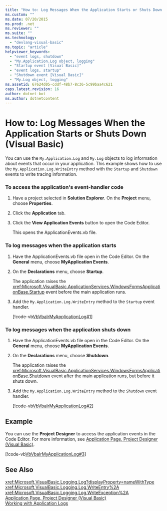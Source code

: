 ```yaml
---
title: "How to: Log Messages When the Application Starts or Shuts Down (Visual Basic)"
ms.custom: ""
ms.date: 07/20/2015
ms.prod: .net
ms.reviewer: ""
ms.suite: ""
ms.technology: 
  - "devlang-visual-basic"
ms.topic: "article"
helpviewer_keywords: 
  - "event logs, shutdown"
  - "My.Application.Log object, logging"
  - "Startup event [Visual Basic]"
  - "event logs, startup"
  - "Shutdown event [Visual Basic]"
  - "My.Log object, logging"
ms.assetid: 67624d05-cddf-48b7-8c36-5c99baa4c621
caps.latest.revision: 16
author: dotnet-bot
ms.author: dotnetcontent
---
```

# How to: Log Messages When the Application Starts or Shuts Down (Visual Basic)
You can use the `My.Application.Log` and `My.Log` objects to log information about events that occur in your application. This example shows how to use the `My.Application.Log.WriteEntry` method with the `Startup` and `Shutdown` events to write tracing information.  
  
### To access the application's event-handler code  
  
1.  Have a project selected in **Solution Explorer**. On the **Project** menu, choose **Properties**.  
  
2.  Click the **Application** tab.  
  
3.  Click the **View Application Events** button to open the Code Editor.  
  
     This opens the ApplicationEvents.vb file.  
  
### To log messages when the application starts  
  
1.  Have the ApplicationEvents.vb file open in the Code Editor. On the **General** menu, choose **MyApplication Events**.  
  
2.  On the **Declarations** menu, choose **Startup**.  
  
     The application raises the <xref:Microsoft.VisualBasic.ApplicationServices.WindowsFormsApplicationBase.Startup> event before the main application runs.  
  
3.  Add the `My.Application.Log.WriteEntry` method to the `Startup` event handler.  
  
     [!code-vb[VbVbalrMyApplicationLog#1](../../../../visual-basic/developing-apps/programming/log-info/codesnippet/VisualBasic/how-to-log-messages-when-the-application-starts-or-shuts-down_1.vb)]  
  
### To log messages when the application shuts down  
  
1.  Have the ApplicationEvents.vb file open in the Code Editor. On the **General** menu, choose **MyApplication Events**.  
  
2.  On the **Declarations** menu, choose **Shutdown**.  
  
     The application raises the <xref:Microsoft.VisualBasic.ApplicationServices.WindowsFormsApplicationBase.Shutdown> event after the main application runs, but before it shuts down.  
  
3.  Add the `My.Application.Log.WriteEntry` method to the `Shutdown` event handler.  
  
     [!code-vb[VbVbalrMyApplicationLog#2](../../../../visual-basic/developing-apps/programming/log-info/codesnippet/VisualBasic/how-to-log-messages-when-the-application-starts-or-shuts-down_2.vb)]  
  
## Example  
 You can use the **Project Designer** to access the application events in the Code Editor. For more information, see [Application Page, Project Designer (Visual Basic)](/visualstudio/ide/reference/application-page-project-designer-visual-basic).  
  
 [!code-vb[VbVbalrMyApplicationLog#3](../../../../visual-basic/developing-apps/programming/log-info/codesnippet/VisualBasic/how-to-log-messages-when-the-application-starts-or-shuts-down_3.vb)]  
  
## See Also  
 <xref:Microsoft.VisualBasic.Logging.Log?displayProperty=nameWithType>  
 <xref:Microsoft.VisualBasic.Logging.Log.WriteEntry%2A>  
 <xref:Microsoft.VisualBasic.Logging.Log.WriteException%2A>  
 [Application Page, Project Designer (Visual Basic)](/visualstudio/ide/reference/application-page-project-designer-visual-basic)  
 [Working with Application Logs](../../../../visual-basic/developing-apps/programming/log-info/working-with-application-logs.md)
